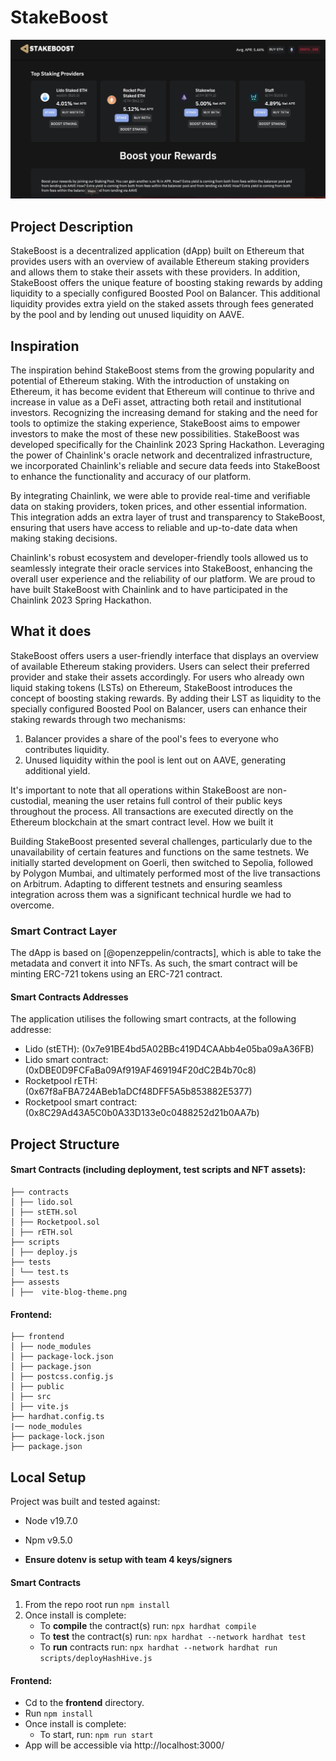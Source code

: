 # StakeBoost
![Alt text](https://github.com/Staking-Aggregator/.github/blob/main/Screenshot%202023-06-10%20at%2002.09.21.jpeg)

  

## Project Description
StakeBoost is a decentralized application (dApp) built on Ethereum that provides users with an overview of available Ethereum staking providers and allows them to stake their assets with these providers. In addition, StakeBoost offers the unique feature of boosting staking rewards by adding liquidity to a specially configured Boosted Pool on Balancer. This additional liquidity provides extra yield on the staked assets through fees generated by the pool and by lending out unused liquidity on AAVE.
## Inspiration

The inspiration behind StakeBoost stems from the growing popularity and potential of Ethereum staking. With the introduction of unstaking on Ethereum, it has become evident that Ethereum will continue to thrive and increase in value as a DeFi asset, attracting both retail and institutional investors. Recognizing the increasing demand for staking and the need for tools to optimize the staking experience, StakeBoost aims to empower investors to make the most of these new possibilities.
StakeBoost was developed specifically for the Chainlink 2023 Spring Hackathon. Leveraging the power of Chainlink's oracle network and decentralized infrastructure, we incorporated Chainlink's reliable and secure data feeds into StakeBoost to enhance the functionality and accuracy of our platform.

By integrating Chainlink, we were able to provide real-time and verifiable data on staking providers, token prices, and other essential information. This integration adds an extra layer of trust and transparency to StakeBoost, ensuring that users have access to reliable and up-to-date data when making staking decisions.

Chainlink's robust ecosystem and developer-friendly tools allowed us to seamlessly integrate their oracle services into StakeBoost, enhancing the overall user experience and the reliability of our platform. We are proud to have built StakeBoost with Chainlink and to have participated in the Chainlink 2023 Spring Hackathon.

## What it does

StakeBoost offers users a user-friendly interface that displays an overview of available Ethereum staking providers. Users can select their preferred provider and stake their assets accordingly. For users who already own liquid staking tokens (LSTs) on Ethereum, StakeBoost introduces the concept of boosting staking rewards. By adding their LST as liquidity to the specially configured Boosted Pool on Balancer, users can enhance their staking rewards through two mechanisms:

   1. Balancer provides a share of the pool's fees to everyone who contributes liquidity.
   2. Unused liquidity within the pool is lent out on AAVE, generating additional yield.

It's important to note that all operations within StakeBoost are non-custodial, meaning the user retains full control of their public keys throughout the process. All transactions are executed directly on the Ethereum blockchain at the smart contract level.
How we built it

Building StakeBoost presented several challenges, particularly due to the unavailability of certain features and functions on the same testnets. We initially started development on Goerli, then switched to Sepolia, followed by Polygon Mumbai, and ultimately performed most of the live transactions on Arbitrum. Adapting to different testnets and ensuring seamless integration across them was a significant technical hurdle we had to overcome.
### Smart Contract Layer

The dApp is based on [@openzeppelin/contracts], which is able to take the metadata and convert it into NFTs. As such, the smart contract will be minting ERC-721 tokens using an ERC-721 contract.

  
#### Smart Contracts Addresses

The application utilises the following  smart contracts, at the following addresse:

- Lido (stETH): (0x7e91BE4bd5A02BBc419D4CAAbb4e05ba09aA36FB)
- Lido smart contract: (0xDBE0D9FCFaBa09Af919AF469194F20dC2B4b70c8)
- Rocketpool rETH: (0x67f8aFBA724ABeb1aDCf48DFF5A5b853882E5377)
- Rocketpool smart contract: (0x8C29Ad43A5C0b0A33D133e0c0488252d21b0AA7b)
## Project Structure
#### Smart Contracts (including deployment, test scripts and NFT assets):
```
├── contracts
│ ├── lido.sol
│ ├── stETH.sol
│ ├── Rocketpool.sol
│ ├── rETH.sol
├── scripts
│ ├── deploy.js
├── tests
│ └── test.ts
├── assests
│ ├──  vite-blog-theme.png
```
#### Frontend:
```
├── frontend
│ ├── node_modules
│ ├── package-lock.json
│ ├── package.json
│ ├── postcss.config.js
│ ├── public
│ ├── src
│ ├── vite.js
├── hardhat.config.ts
|── node_modules
├── package-lock.json
├── package.json
```
## Local Setup
Project was built and tested against:
* Node v19.7.0
* Npm v9.5.0

* **Ensure dotenv is setup with team 4 keys/signers** 

#### Smart Contracts
1. From the repo root run ``npm install``
2. Once install is complete:
	 * To **compile** the contract(s) run: 
	 ``npx hardhat compile``
	 * To **test** the contract(s) run: 
	 ``npx hardhat --network hardhat test``
	 * To **run** contracts run: 
	 ``npx hardhat --network hardhat run scripts/deployHashHive.js``

	
#### **Frontend:**
 - Cd to the **frontend** directory.
 - Run ``npm install``
 - Once install is complete:
	 * To start, run: 
	 ``npm run start``
- App will be accessible via http://localhost:3000/

